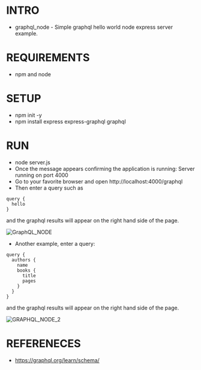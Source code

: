 
# INTRO
- graphql_node - Simple graphql hello world node express server example.

# REQUIREMENTS
- npm and node

# SETUP
- npm init -y
- npm install express express-graphql graphql


# RUN
- node server.js
- Once the message appears confirming the application is running: Server running on port 4000
- Go to your favorite browser and open http://localhost:4000/graphql
- Then enter a query such as
~~~
query {
  hello
}
~~~
and the graphql results will appear on the right hand side of the page.
  
![GraphQL_NODE](https://github.com/keelyb/graphql_node/assets/7407493/fe67e6d0-896f-4c1e-9936-2a6d3bce17f6)

- Another example, enter a query:
~~~
query {
  authors {
    name
    books {
      title
      pages
    }
  }
}
~~~

and the graphql results will appear on the right hand side of the page.

![GRAPHQL_NODE_2](https://github.com/keelyb/graphql_node/assets/7407493/78d12f61-7466-431f-b3c1-a48664916e5c)


# REFERENECES

- https://graphql.org/learn/schema/
